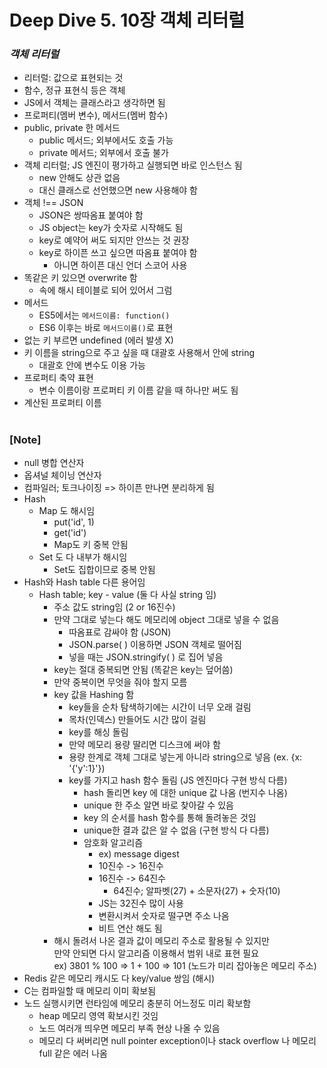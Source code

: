 # Deep Dive 5. 10장 객체 리터럴

### _객체 리터럴_

- 리터럴: 값으로 표현되는 것
- 함수, 정규 표현식 등은 객체
- JS에서 객체는 클래스라고 생각하면 됨
- 프로퍼티(멤버 변수), 메서드(멤버 함수)
- public, private 한 메서드
  - public 메서드; 외부에서도 호출 가능
  - private 메서드; 외부에서 호출 불가
- 객체 리터럴; JS 엔진이 평가하고 실행되면 바로 인스턴스 됨
  - new 안해도 상관 없음
  - 대신 클래스로 선언했으면 new 사용해야 함
- 객체 !== JSON
  - JSON은 쌍따옴표 붙여야 함
  - JS object는 key가 숫자로 시작해도 됨
  - key로 예약어 써도 되지만 안쓰는 것 권장
  - key로 하이픈 쓰고 싶으면 따옴표 붙여야 함
    - 아니면 하이픈 대신 언더 스코어 사용
- 똑같은 키 있으면 overwrite 함
  - 속에 해시 테이블로 되어 있어서 그럼
- 메서드
  - ES5에서는 `메서드이름: function()`
  - ES6 이후는 바로 `메서드이름()`로 표현
- 없는 키 부르면 undefined (에러 발생 X)
- 키 이름을 string으로 주고 싶을 때 대괄호 사용해서 안에 string
  - 대괄호 안에 변수도 이용 가능
- 프로퍼티 축약 표현
  - 변수 이름이랑 프로퍼티 키 이름 같을 때 하나만 써도 됨
- 계산된 프로퍼티 이름

#

### [Note]

- null 병합 연산자
- 옵셔널 체이닝 연산자
- 컴파일러; 토크나이징 => 하이픈 만나면 분리하게 됨
- Hash
  - Map 도 해시임
    - put('id', 1)
    - get('id')
    - Map도 키 중복 안됨
  - Set 도 다 내부가 해시임
    - Set도 집합이므로 중복 안됨
- Hash와 Hash table 다른 용어임
  - Hash table; key - value (둘 다 사실 string 임)
    - 주소 값도 string임 (2 or 16진수)
    - 만약 그대로 넣는다 해도 메모리에 object 그대로 넣을 수 없음
      - 따옴표로 감싸야 함 (JSON)
      - JSON.parse( ) 이용하면 JSON 객체로 떨어짐
      - 넣을 때는 JSON.stringify( ) 로 집어 넣음
    - key는 절대 중복되면 안됨 (똑같은 key는 덮어씀)
    - 만약 중복이면 무엇을 줘야 할지 모름
    - key 값을 Hashing 함
      - key들을 순차 탐색하기에는 시간이 너무 오래 걸림
      - 목차(인덱스) 만들어도 시간 많이 걸림
      - key를 해싱 돌림
      - 만약 메모리 용량 딸리면 디스크에 써야 함
      - 용량 한계로 객체 그대로 넣는게 아니라 string으로 넣음 (ex. {x: '{'y':1}'})
      - key를 가지고 hash 함수 돌림 (JS 엔진마다 구현 방식 다름)
        - hash 돌리면 key 에 대한 unique 값 나옴 (번지수 나옴)
        - unique 한 주소 알면 바로 찾아갈 수 있음
        - key 의 순서를 hash 함수를 통해 돌려놓은 것임
        - unique한 결과 값은 알 수 없음 (구현 방식 다 다름)
        - 암호화 알고리즘
          - ex) message digest
          - 10진수 -> 16진수
          - 16진수 -> 64진수
            - 64진수; 알파벳(27) + 소문자(27) + 숫자(10)
          - JS는 32진수 많이 사용
          - 변환시켜서 숫자로 떨구면 주소 나옴
          - 비트 연산 해도 됨
    - 해시 돌려서 나온 결과 값이 메모리 주소로 활용될 수 있지만 <br/>
      만약 안되면 다시 알고리즘 이용해서 범위 내로 표현 필요 <br/>
      ex) 3801 % 100 => 1 + 100 => 101 (노드가 미리 잡아놓은 메모리 주소)
- Redis 같은 메모리 캐시도 다 key/value 쌍임 (해시)
- C는 컴파일할 때 메모리 이미 확보됨
- 노드 실행시키면 런타임에 메모리 충분히 어느정도 미리 확보함
  - heap 메모리 영역 확보시킨 것임
  - 노드 여러개 띄우면 메모리 부족 현상 나올 수 있음
  - 메모리 다 써버리면 null pointer exception이나 stack overflow 나 메모리 full 같은 에러 나옴
